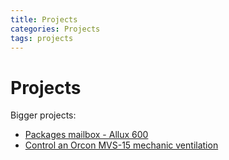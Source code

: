 ```yaml
---
title: Projects
categories: Projects
tags: projects
---
```

# Projects


Bigger projects:

* [Packages mailbox - Allux 600](packages-mailbox-allux-600)
* [Control an Orcon MVS-15 mechanic ventilation](../esphome/orcon_mechanic_ventilation)
